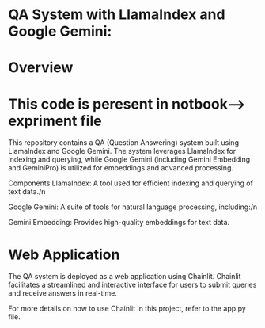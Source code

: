 # QA System with LlamaIndex and Google Gemini:


# Overview

# This code is peresent in notbook--> expriment file

This repository contains a QA (Question Answering) system built using LlamaIndex and Google Gemini. The system leverages LlamaIndex for indexing and querying, while Google Gemini (including Gemini Embedding and GeminiPro) is utilized for embeddings and advanced processing.

Components
LlamaIndex: A tool used for efficient indexing and querying of text data./n

Google Gemini: A suite of tools for natural language processing, including:/n

Gemini Embedding: Provides high-quality embeddings for text data.


# Web Application
The QA system is deployed as a web application using Chainlit. Chainlit facilitates a streamlined and interactive interface for users to submit queries and receive answers in real-time.

For more details on how to use Chainlit in this project, refer to the app.py file.




